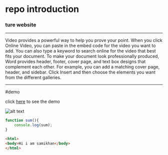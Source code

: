 # repo introduction 

### ture website

---

Video provides a powerful way to help you prove your point. When you click Online Video, you can paste in the embed code for the video you want to add. You can also type a keyword to search online for the video that best fits your document.
To make your document look professionally produced, Word provides header, footer, cover page, and text box designs that complement each other. For example, you can add a matching cover page, header, and sidebar. Click Insert and then choose the elements you want from the different galleries.


---
#demo


click [here](https://samimohmand.github.io/ture-template/) to see the demo 


![alt text](https://th.bing.com/th/id/R.5136474443c4015f67bcf7f39c099610?rik=hOqQNARNUlxYEg&pid=ImgRaw&r=0)



```javascript
function sum(){
    console.log(sum);
}

```
```html
<html>
<body>Hi i am samikhan</body>
</html>
```